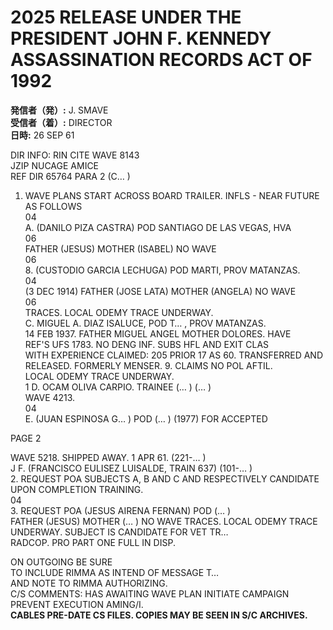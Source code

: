 # 2025 RELEASE UNDER THE PRESIDENT JOHN F. KENNEDY ASSASSINATION RECORDS ACT OF 1992

**発信者（発）:** J. SMAVE  
**受信者（着）:** DIRECTOR  
**日時:** 26 SEP 61

DIR INFO: RIN CITE WAVE 8143  
JZIP NUCAGE AMICE  
REF DIR 65764 PARA 2 (C… )  
1. WAVE PLANS START ACROSS BOARD TRAILER. INFLS - NEAR FUTURE AS FOLLOWS  
   04  
   A. (DANILO PIZA CASTRA) POD SANTIAGO DE LAS VEGAS, HVA  
   06  
   FATHER (JESUS) MOTHER (ISABEL) NO WAVE  
   06  
   8. (CUSTODIO GARCIA LECHUGA) POD MARTI, PROV MATANZAS.  
   04  
   (3 DEC 1914) FATHER (JOSE LATA) MOTHER (ANGELA) NO WAVE  
   06  
   TRACES. LOCAL ODEMY TRACE UNDERWAY.  
   C. MIGUEL A. DIAZ ISALUCE, POD T… , PROV MATANZAS.  
   14 FEB 1937. FATHER MIGUEL ANGEL MOTHER DOLORES. HAVE  
   REF'S UFS 1783. NO DENG INF. SUBS HFL AND EXIT CLAS  
   WITH EXPERIENCE CLAIMED: 205 PRIOR 17 AS 60. TRANSFERRED AND RELEASED. FORMERLY MENSER. 9. CLAIMS NO POL AFTIL.  
   LOCAL ODEMY TRACE UNDERWAY.  
   1 D. OCAM OLIVA CARPIO. TRAINEE (… ) (… )  
   WAVE 4213.  
   04  
   E. (JUAN ESPINOSA G… ) POD (… ) (1977) FOR ACCEPTED  

PAGE 2  

WAVE 5218. SHIPPED AWAY. 1 APR 61. (221-… )  
J F. (FRANCISCO EULISEZ LUISALDE, TRAIN 637) (101-… )  
2. REQUEST POA SUBJECTS A, B AND C AND RESPECTIVELY CANDIDATE UPON COMPLETION TRAINING.  
   04  
   3. REQUEST POA (JESUS AIRENA FERNAN) POD (… )  
   FATHER (JESUS) MOTHER (… ) NO WAVE TRACES. LOCAL ODEMY TRACE UNDERWAY. SUBJECT IS CANDIDATE FOR VET TR…  
   RADCOP. PRO PART ONE FULL IN DISP.  

ON OUTGOING BE SURE  
TO INCLUDE RIMMA AS INTEND OF MESSAGE T…  
AND NOTE TO RIMMA AUTHORIZING.  
C/S COMMENTS: HAS AWAITING WAVE PLAN INITIATE CAMPAIGN PREVENT EXECUTION AMING/I.  
**CABLES PRE-DATE CS FILES. COPIES MAY BE SEEN IN S/C ARCHIVES.**